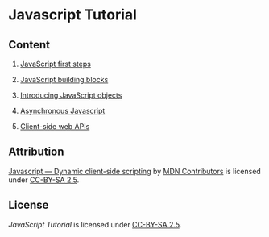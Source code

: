 # Javascript Tutorial

## Content

1. [JavaScript first steps](https://developer.mozilla.org/en-US/docs/Learn/JavaScript/First_steps)

2. [JavaScript building blocks](https://developer.mozilla.org/en-US/docs/Learn/JavaScript/Building_blocks)

3. [Introducing JavaScript objects](https://developer.mozilla.org/en-US/docs/Learn/JavaScript/Objects)

4. [Asynchronous Javascript](https://developer.mozilla.org/en-US/docs/Learn/JavaScript/Asynchronous)

5. [Client-side web APIs](https://developer.mozilla.org/en-US/docs/Learn/JavaScript/Client-side_web_APIs)

## Attribution

[Javascript — Dynamic client-side scripting](https://developer.mozilla.org/en-US/docs/Learn/JavaScript) by [MDN Contributors](https://developer.mozilla.org/en-US/docs/Learn/JavaScript/contributors.txt) is licensed under [CC-BY-SA 2.5](https://creativecommons.org/licenses/by-sa/2.5/).

## License

_JavaScript Tutorial_ is licensed under [CC-BY-SA 2.5](https://creativecommons.org/licenses/by-sa/2.5/).
